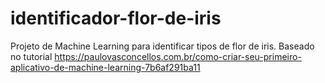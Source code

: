 <h1>identificador-flor-de-iris</h1>

Projeto de Machine Learning para identificar tipos de flor de iris. 
Baseado no tutorial https://paulovasconcellos.com.br/como-criar-seu-primeiro-aplicativo-de-machine-learning-7b6af291ba11
